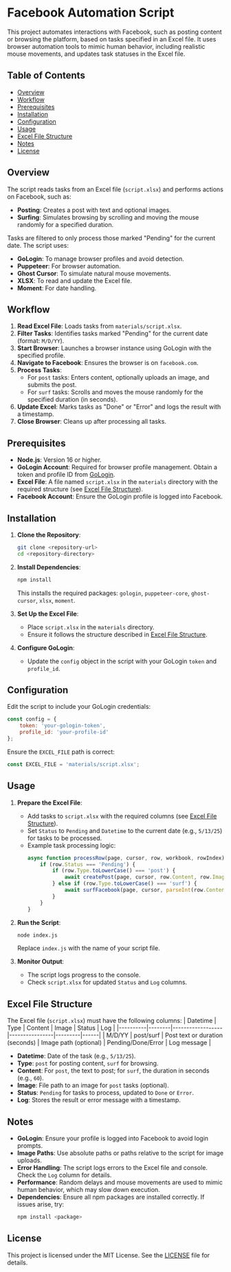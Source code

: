 # Facebook Automation Script

This project automates interactions with Facebook, such as posting content or browsing the platform, based on tasks specified in an Excel file. It uses browser automation tools to mimic human behavior, including realistic mouse movements, and updates task statuses in the Excel file.

## Table of Contents
- [Overview](#overview)
- [Workflow](#workflow)
- [Prerequisites](#prerequisites)
- [Installation](#installation)
- [Configuration](#configuration)
- [Usage](#usage)
- [Excel File Structure](#excel-file-structure)
- [Notes](#notes)
- [License](#license)

## Overview
The script reads tasks from an Excel file (`script.xlsx`) and performs actions on Facebook, such as:
- **Posting**: Creates a post with text and optional images.
- **Surfing**: Simulates browsing by scrolling and moving the mouse randomly for a specified duration.

Tasks are filtered to only process those marked "Pending" for the current date. The script uses:
- **GoLogin**: To manage browser profiles and avoid detection.
- **Puppeteer**: For browser automation.
- **Ghost Cursor**: To simulate natural mouse movements.
- **XLSX**: To read and update the Excel file.
- **Moment**: For date handling.

## Workflow
1. **Read Excel File**: Loads tasks from `materials/script.xlsx`.
2. **Filter Tasks**: Identifies tasks marked "Pending" for the current date (format: `M/D/YY`).
3. **Start Browser**: Launches a browser instance using GoLogin with the specified profile.
4. **Navigate to Facebook**: Ensures the browser is on `facebook.com`.
5. **Process Tasks**:
   - For `post` tasks: Enters content, optionally uploads an image, and submits the post.
   - For `surf` tasks: Scrolls and moves the mouse randomly for the specified duration (in seconds).
6. **Update Excel**: Marks tasks as "Done" or "Error" and logs the result with a timestamp.
7. **Close Browser**: Cleans up after processing all tasks.

## Prerequisites
- **Node.js**: Version 16 or higher.
- **GoLogin Account**: Required for browser profile management. Obtain a token and profile ID from [GoLogin](https://www.gologin.com/).
- **Excel File**: A file named `script.xlsx` in the `materials` directory with the required structure (see [Excel File Structure](#excel-file-structure)).
- **Facebook Account**: Ensure the GoLogin profile is logged into Facebook.

## Installation
1. **Clone the Repository**:
   ```bash
   git clone <repository-url>
   cd <repository-directory>
   ```

2. **Install Dependencies**:
   ```bash
   npm install
   ```
   This installs the required packages: `gologin`, `puppeteer-core`, `ghost-cursor`, `xlsx`, `moment`.

3. **Set Up the Excel File**:
   - Place `script.xlsx` in the `materials` directory.
   - Ensure it follows the structure described in [Excel File Structure](#excel-file-structure).

4. **Configure GoLogin**:
   - Update the `config` object in the script with your GoLogin `token` and `profile_id`.

## Configuration
Edit the script to include your GoLogin credentials:
```javascript
const config = {
    token: 'your-gologin-token',
    profile_id: 'your-profile-id'
};
```

Ensure the `EXCEL_FILE` path is correct:
```javascript
const EXCEL_FILE = 'materials/script.xlsx';
```

## Usage
1. **Prepare the Excel File**:
   - Add tasks to `script.xlsx` with the required columns (see [Excel File Structure](#excel-file-structure)).
   - Set `Status` to `Pending` and `Datetime` to the current date (e.g., `5/13/25`) for tasks to be processed.
   - Example task processing logic:
     ```javascript
     async function processRow(page, cursor, row, workbook, rowIndex) {
         if (row.Status === 'Pending') {
             if (row.Type.toLowerCase() === 'post') {
                 await createPost(page, cursor, row.Content, row.Image);
             } else if (row.Type.toLowerCase() === 'surf') {
                 await surfFacebook(page, cursor, parseInt(row.Content) || 60);
             }
         }
     }
     ```

2. **Run the Script**:
   ```bash
   node index.js
   ```
   Replace `index.js` with the name of your script file.

3. **Monitor Output**:
   - The script logs progress to the console.
   - Check `script.xlsx` for updated `Status` and `Log` columns.

## Excel File Structure
The Excel file (`script.xlsx`) must have the following columns:
| Datetime | Type   | Content          | Image          | Status  | Log  |
|----------|--------|------------------|----------------|---------|------|
| M/D/YY   | post/surf | Post text or duration (seconds) | Image path (optional) | Pending/Done/Error | Log message |

- **Datetime**: Date of the task (e.g., `5/13/25`).
- **Type**: `post` for posting content, `surf` for browsing.
- **Content**: For `post`, the text to post; for `surf`, the duration in seconds (e.g., `60`).
- **Image**: File path to an image for `post` tasks (optional).
- **Status**: `Pending` for tasks to process, updated to `Done` or `Error`.
- **Log**: Stores the result or error message with a timestamp.

## Notes
- **GoLogin**: Ensure your profile is logged into Facebook to avoid login prompts.
- **Image Paths**: Use absolute paths or paths relative to the script for image uploads.
- **Error Handling**: The script logs errors to the Excel file and console. Check the `Log` column for details.
- **Performance**: Random delays and mouse movements are used to mimic human behavior, which may slow down execution.
- **Dependencies**: Ensure all npm packages are installed correctly. If issues arise, try:
  ```bash
  npm install <package>
  ```

## License
This project is licensed under the MIT License. See the [LICENSE](LICENSE) file for details.